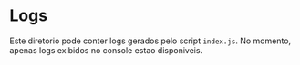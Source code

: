 # Logs

Este diretorio pode conter logs gerados pelo script `index.js`.
No momento, apenas logs exibidos no console estao disponiveis.

